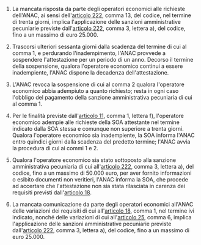 1. La mancata risposta da parte degli operatori economici alle richieste dell'ANAC, ai sensi dell'[articolo 222](/index.html?article=articolo-222&version=2), comma 13, del codice, nel termine di trenta giorni, implica l'applicazione delle sanzioni amministrative pecuniarie previste dall'[articolo 222](/index.html?article=articolo-222&version=2), comma 3, lettera a), del codice, fino a un massimo di euro 25.000.

2. Trascorsi ulteriori sessanta giorni dalla scadenza del termine di cui al comma 1, e perdurando l'inadempimento, l'ANAC provvede a sospendere l'attestazione per un periodo di un anno. Decorso il termine della sospensione, qualora l'operatore economico continui a essere inadempiente, l'ANAC dispone la decadenza dell'attestazione.

3. L'ANAC revoca la sospensione di cui al comma 2 qualora l'operatore economico abbia adempiuto a quanto richiesto; resta in ogni caso l'obbligo del pagamento della sanzione amministrativa pecuniaria di cui al comma 1.

4. Per le finalità previste dall'[articolo 11](/index.html?article=allegato-2.12-articolo-11&version=2), comma 1, lettera f), l'operatore economico adempie alle richieste della SOA attestante nel termine indicato dalla SOA stessa e comunque non superiore a trenta giorni. Qualora l'operatore economico sia inadempiente, la SOA informa l'ANAC entro quindici giorni dalla scadenza del predetto termine; l'ANAC avvia la procedura di cui ai commi 1 e 2.

5. Qualora l'operatore economico sia stato sottoposto alla sanzione amministrativa pecuniaria di cui all'[articolo 222](/index.html?article=articolo-222&version=2), comma 3, lettera a), del codice, fino a un massimo di 50.000 euro, per aver fornito informazioni o esibito documenti non veritieri, l'ANAC informa la SOA, che procede ad accertare che l'attestazione non sia stata rilasciata in carenza dei requisiti previsti dall'[articolo 18](/index.html?article=allegato-2.12-articolo-18&version=1).

6. La mancata comunicazione da parte degli operatori economici all'ANAC delle variazioni dei requisiti di cui all'[articolo 18](/index.html?article=allegato-2.12-articolo-18&version=1), comma 1, nel termine ivi indicato, nonché delle variazioni di cui all'[articolo 25](/index.html?article=allegato-2.12-articolo-25&version=2), comma 6, implica l'applicazione delle sanzioni amministrative pecuniarie previste dall'[articolo 222](/index.html?article=articolo-222&version=2), comma 3, lettera a), del codice, fino a un massimo di euro 25.000.